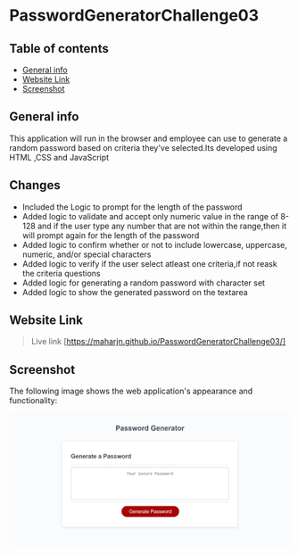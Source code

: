 # PasswordGeneratorChallenge03
## Table of contents
* [General info](#general-info)
* [Website Link](#website-link)
* [Screenshot](#screenshot)

## General info
This application will run in the browser and employee can use to generate a random password based on criteria they've selected.Its developed using HTML ,CSS and JavaScript
    

## Changes

* Included the Logic to prompt for the length of the password
* Added logic to validate and accept only numeric value in the range of 8-128 and if the user type any number that are not within the range,then it will prompt again for the length of the password
* Added logic to confirm whether or not to include lowercase, uppercase, numeric, and/or special characters
* Added logic to verify if the user select atleast one criteria,if not reask the criteria questions
* Added logic for generating a random password with character set
* Added logic to show the generated password on the textarea

## Website Link

> Live link [https://maharjn.github.io/PasswordGeneratorChallenge03/]

## Screenshot
The following image shows the web application's appearance and functionality:

![The Password Generator application displays a red button to "Generate Password".](./assets/demoimg/03-javascript-homework-demo.png)